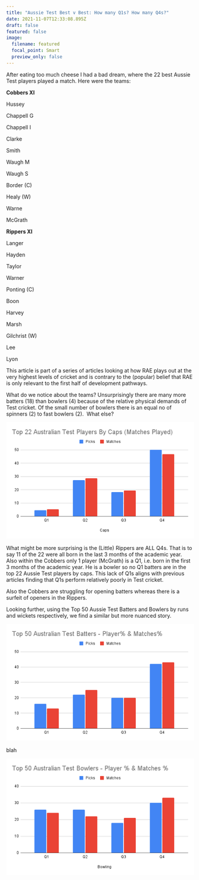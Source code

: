 ```yaml
---
title: "Aussie Test Best v Best: How many Q1s? How many Q4s?"
date: 2021-11-07T12:33:08.895Z
draft: false
featured: false
image:
  filename: featured
  focal_point: Smart
  preview_only: false
---
```

After eating too much cheese I had a bad dream, where the 22 best Aussie Test players played a match. Here were the teams:

**Cobbers XI**

Hussey

Chappell G

Chappell I

Clarke

Smith

Waugh M

Waugh S

Border (C)

Healy (W)

Warne

McGrath

**Rippers XI**

Langer

Hayden

Taylor

Warner

Ponting (C)

Boon

Harvey

Marsh

Gilchrist (W)

Lee

Lyon

This article is part of a series of articles looking at how RAE plays out at the very highest levels of cricket and is contrary to the (popular) belief that RAE is only relevant to the first half of development pathways.

What do we notice about the teams? Unsurprisingly there are many more batters (18) than bowlers (4) because of the relative physical demands of Test cricket. Of the small number of bowlers there is an equal no of spinners (2) to fast bowlers (2).  What else?

![](top-22-australian-test-players-by-caps-matches-played-.png)

What might be more surprising is the (Little) Rippers are ALL Q4s. That is to say 11 of the 22 were all born in the last 3 months of the academic year. Also within the Cobbers only 1 player (McGrath) is a Q1, i.e. born in the first 3 months of the academic year. He is a bowler so no Q1 batters are in the top 22 Aussie Test players by caps. This lack of Q1s aligns with previous articles finding that Q1s perform relatively poorly in Test cricket. <links>

Also the Cobbers are struggling for opening batters whereas there is a surfeit of openers in the Rippers.

Looking further, using the Top 50 Aussie Test Batters and Bowlers by runs and wickets respectively, we find a similar but more nuanced story.

![](top-50-australian-test-batters-player-matches-.png)

blah

![](top-50-australian-test-bowlers-player-matches-.png)